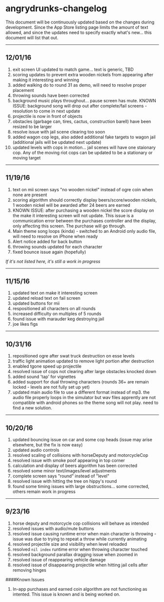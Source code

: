 # angrydrunks-changelog

This document will be continuously updated based on the changes during development. Since the App Store listing page limits the amount of text allowed, and since the updates need to specify exactly what's new... this document will list that out.

---
## 12/01/16
1. exit screen UI updated to match game... text is generic, TBD
2. scoring updates to prevent extra wooden nickels from appearing after making it interesting and winning
3. added walking do to round 31 as demo, will need to resolve proper placement
4. throwing sounds have been corrected
5. background music plays throughout... pause screen has mute. KNOWN ISSUE: background song will drop out after complete/fail screens - resolution to come in next update
6. projectile is now in front of objects
7. obstacles (garbage can, tires, cactus, construction barell) have been resized to be larger
8. resolve issue with jail scene clearing too soon
9. added wagon cop legs, also added additional fake targets to wagon jail (additional jails will be updated next update)
10. updated levels with cops in motion... jail scenes will have one staionary cop. Any of the moving riot cops can be updated to be a stationary or moving target


---
## 11/19/16
1. text on mii screen says "no wooden nickel" instead of ogre coin when none are present
2. scoring algorithm should correctly display beers/score/wooden nickels, 1 wooden nickel will be awarded after 24 beers are earned
3. KNOWN ISSUE: after purchasing a wooden nickel the score display on the make it interesting screen will not update. This issue is a communication error between the purchases controller and the display, only affecting this screen. The purchase will go through.
4. Main theme song loops (kinda) - switched to an Android only audio file, will need to resolve on iPhone when ready
5. Alert notice added for back button
6. throwing sounds updated for each character
7. fixed bounce issue again (hopefully)

*If it's not listed here, it's still a work in progress*

---
## 11/15/16
1. updated text on make it interesting screen
2. updated reload text on fail screen
3. updated buttons for mii
4. respositioned all characters on all rounds
5. increased difficulty on multiples of 5 rounds
6. found issue with marauder keg destroying jail
7. joe likes figs

---
## 10/31/16
1. repositioned ogre after swat truck destruction on esse levels
2. traffic light animation updated to remove light portion after destruction
3. enabled tgone speed up projectile
4. resolved issue of cops not clearing after large obstacles knocked down
5. added sound 'tap' for vignettes
6. added support for dual throwing characters (rounds 36+ are remain locked - levels are not fully set up yet)
7. updated main audio file to use a different format instead of mp3. the audio file properly loops in the simulator but wav files apprently are not compatible with android phones so the theme song will not play. need to find a new solution.

---
## 10/20/16
1. updated bouncing issue on car and some cop heads (issue may arise elsewhere, but the fix is now easy)
2. updated audio controls
3. resolved scaling of collisions with horseDeputy and motorcycleCop
4. resolved issue with smoke poof appearing in top corner
5. calculation and display of beers algorithm has been corrected
6. resolved some minor text/images/level adjustments
7. complete screen says "round" instead of "level"
8. resolved issue with hitting the tree on hippy's round
9. found some timing issues with large obstructions... some corrected, others remain work in progress

---
## 9/23/16
1. horse deputy and motorcycle cop collisions will behave as intended
2. resolved issues with audio/mute buttons
3. resolved issue causing runtime error when main character is throwing - issue was due to trying to repeat a throw while currently animating
4. resolved projectile size and visibility when level reloaded
5. resolved `nil index` runtime error when throwing character touched
6. resolved background parallax dragging issue when zoomed in
7. resolved issue of reappearing vehicle damage
8. resolved issue of disappearing projectile when hitting jail cells after removing hinges

####Known Issues
1. In-app purchases and earned coin algorithm are not functioning as intented. This issue is known and is being worked on.
